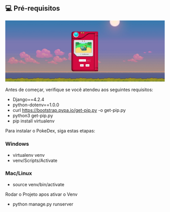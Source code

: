 ## 💻 Pré-requisitos

<img src="example.png" alt="Exemplo imagem">

Antes de começar, verifique se você atendeu aos seguintes requisitos:
- Django==4.2.4
- python-dotenv==1.0.0
- curl https://bootstrap.pypa.io/get-pip.py -o get-pip.py
- python3 get-pip.py
- pip install virtualenv

Para instalar o PokeDex, siga estas etapas:
### Windows
- virtualenv venv
- venv/Scripts/Activate
  
### Mac/Linux
- source venv/bin/activate

Rodar o Projeto apos ativar o Venv
- python manage.py runserver

